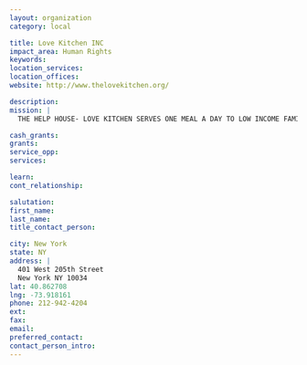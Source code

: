 ```yaml
---
layout: organization
category: local

title: Love Kitchen INC
impact_area: Human Rights
keywords: 
location_services: 
location_offices: 
website: http://www.thelovekitchen.org/

description: 
mission: |
  THE HELP HOUSE- LOVE KITCHEN SERVES ONE MEAL A DAY TO LOW INCOME FAMILIES, SINGLE PARENTS, THE ELDERY, AND THE HOMELESS

cash_grants: 
grants: 
service_opp: 
services: 

learn: 
cont_relationship: 

salutation: 
first_name: 
last_name: 
title_contact_person: 

city: New York
state: NY
address: |
  401 West 205th Street     
  New York NY 10034
lat: 40.862708
lng: -73.918161
phone: 212-942-4204
ext: 
fax: 
email: 
preferred_contact: 
contact_person_intro: 
---
```


